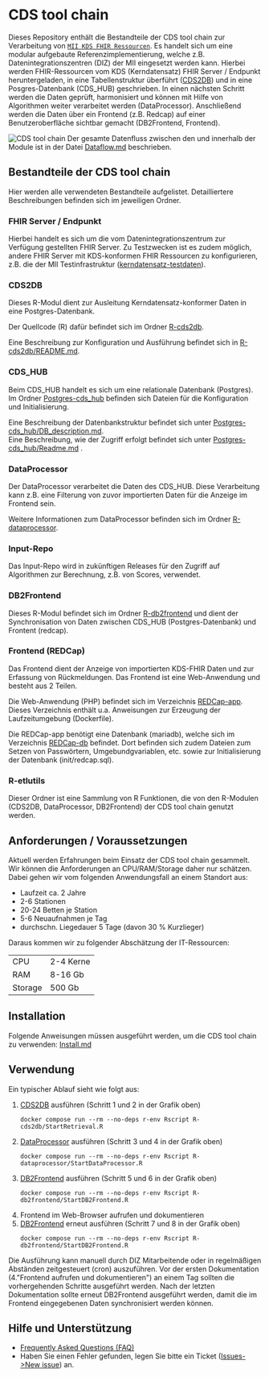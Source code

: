 # CDS tool chain

Dieses Repository enthält die Bestandteile der CDS tool chain zur Verarbeitung von [`MII KDS FHIR Ressourcen`](https://www.medizininformatik-initiative.de/de/basismodule-des-kerndatensatzes-der-mii). Es handelt sich um eine modular aufgebaute Referenzimplementierung, welche z.B. Datenintegrationszentren (DIZ) der MII eingesetzt werden kann. Hierbei werden FHIR-Ressourcen vom KDS (Kerndatensatz) FHIR Server / Endpunkt heruntergeladen, in eine Tabellenstruktur überführt  ([CDS2DB](./README.md#cds2db)) und in eine Posgres-Datenbank (CDS_HUB) geschrieben. In einen nächsten Schritt werden die Daten geprüft, harmonisiert und können mit Hilfe von Algorithmen weiter verarbeitet werden (DataProcessor). Anschließend werden die Daten über ein Frontend (z.B. Redcap) auf einer Benutzeroberfläche sichtbar gemacht (DB2Frontend, Frontend).

![CDS tool chain](https://github.com/medizininformatik-initiative/INTERPOLAR/assets/5671404/d8ee4fb8-c9fb-40f2-81cb-2adeda6d20b2)
Der gesamte Datenfluss zwischen den und innerhalb der Module ist in der Datei [Dataflow.md](Dataflow.md) beschrieben.

## Bestandteile der CDS tool chain

Hier werden alle verwendeten Bestandteile aufgelistet. Detailliertere Beschreibungen befinden sich im jeweiligen Ordner.

### FHIR Server / Endpunkt

Hierbei handelt es sich um die vom Datenintegrationszentrum zur Verfügung gestellten FHIR Server. Zu Testzwecken ist es zudem möglich, andere FHIR Server mit KDS-konformen FHIR Ressourcen zu konfigurieren, z.B. die der MII Testinfrastruktur ([kerndatensatz-testdaten](https://github.com/medizininformatik-initiative/kerndatensatz-testdaten)).

### CDS2DB

Dieses R-Modul dient zur Ausleitung Kerndatensatz-konformer Daten in eine Postgres-Datenbank.

Der Quellcode (R) dafür befindet sich im Ordner [R-cds2db](./R-cds2db).

Eine Beschreibung zur Konfiguration und Ausführung befindet sich in [R-cds2db/README.md](./R-cds2db/README.md).

### CDS_HUB

Beim CDS_HUB handelt es sich um eine relationale Datenbank (Postgres). Im Ordner [Postgres-cds_hub](./Postgres-cds_hub) befinden sich Dateien für die Konfiguration und Initialisierung.

Eine Beschreibung der Datenbankstruktur befindet sich unter [Postgres-cds_hub/DB_description.md](./Postgres-cds_hub/DB_description.md). \
Eine Beschreibung, wie der Zugriff erfolgt befindet sich unter [Postgres-cds_hub/Readme.md](./Postgres-cds_hub/Readme.md) .

### DataProcessor

Der DataProcessor verarbeitet die Daten des CDS_HUB. Diese Verarbeitung kann z.B. eine Filterung von zuvor importierten Daten für die Anzeige im Frontend sein.

Weitere Informationen zum DataProcessor befinden sich im Ordner [R-dataprocessor](./R-dataprocessor).

### Input-Repo

Das Input-Repo wird in zukünftigen Releases für den Zugriff auf Algorithmen zur Berechnung, z.B. von Scores, verwendet.

### DB2Frontend

Dieses R-Modul befindet sich im Ordner [R-db2frontend](./R-db2frontend) und dient der Synchronisation von Daten zwischen CDS_HUB (Postgres-Datenbank) und Frontent (redcap). 

### Frontend (REDCap)

Das Frontend dient der Anzeige von importierten KDS-FHIR Daten und zur Erfassung von Rückmeldungen.
Das Frontend ist eine Web-Anwendung und besteht aus 2 Teilen. 

Die Web-Anwendung (PHP) befindet sich im Verzeichnis [REDCap-app](./REDCap-app). 
Dieses Verzeichnis enthält u.a. Anweisungen zur Erzeugung der Laufzeitumgebung (Dockerfile).

Die REDCap-app benötigt eine Datenbank (mariadb), welche sich im Verzeichnis [REDCap-db](./REDCap-db) befindet. Dort befinden sich zudem Dateien zum Setzen von Passwörtern, Umgebundgvariablen, etc. sowie zur Initialisierung der Datenbank (init/redcap.sql).

### R-etlutils

Dieser Ordner ist eine Sammlung von R Funktionen, die von den R-Modulen (CDS2DB, DataProcessor, DB2Frontend) der CDS tool chain genutzt werden.


## Anforderungen / Voraussetzungen

Aktuell werden Erfahrungen beim Einsatz der CDS tool chain gesammelt. Wir können die Anforderungen an CPU/RAM/Storage daher nur schätzen. Dabei gehen wir vom folgenden Anwendungsfall an einem Standort aus:

 - Laufzeit ca. 2 Jahre
 - 2-6 Stationen
 - 20-24 Betten je Station
 - 5-6 Neuaufnahmen je Tag
 - durchschn. Liegedauer 5 Tage (davon 30 % Kurzlieger)
 
Daraus kommen wir zu folgender Abschätzung der IT-Ressourcen:

 |  | |
 | --- | --- | 
 | CPU | 2-4 Kerne |
 | RAM | 8-16 Gb |
 | Storage | 500 Gb |


## Installation

Folgende Anweisungen müssen ausgeführt werden, um die CDS tool chain zu verwenden: [Install.md](Install.md)

## Verwendung

Ein typischer Ablauf sieht wie folgt aus:

 1. [CDS2DB](./R-cds2db) ausführen (Schritt 1 und 2 in der Grafik oben)
    ```console
    docker compose run --rm --no-deps r-env Rscript R-cds2db/StartRetrieval.R
    ```
 1. [DataProcessor](./R-dataprocessor) ausführen (Schritt 3 und 4 in der Grafik oben)
    ```console
    docker compose run --rm --no-deps r-env Rscript R-dataprocessor/StartDataProcessor.R
    ```
 1. [DB2Frontend](./R-db2frontend) ausführen (Schritt 5 und 6 in der Grafik oben)
    ```console
    docker compose run --rm --no-deps r-env Rscript R-db2frontend/StartDB2Frontend.R
    ```
 1. Frontend im Web-Browser aufrufen und dokumentieren
 1. [DB2Frontend](./R-db2frontend) erneut ausführen (Schritt 7 und 8 in der Grafik oben)
    ```console
    docker compose run --rm --no-deps r-env Rscript R-db2frontend/StartDB2Frontend.R
    ```

Die Ausführung kann manuell durch DIZ Mitarbeitende oder in regelmäßigen Abständen zeitgesteuert (cron) auszuführen. Vor der ersten Dokumentation (4."Frontend aufrufen und dokumentieren") an einem Tag sollten die vorhergehenden Schritte ausgeführt werden. Nach der letzten Dokumentation sollte erneut DB2Frontend ausgeführt werden, damit die im Frontend eingegebenen Daten synchronisiert werden können.

## Hilfe und Unterstützung
- [Frequently Asked Questions (FAQ)](https://github.com/medizininformatik-initiative/INTERPOLAR/wiki/Frequently-Asked-Questions-%E2%80%90-FAQ)
- Haben Sie einen Fehler gefunden, legen Sie bitte ein Ticket ([Issues->New issue](https://github.com/medizininformatik-initiative/INTERPOLAR/issues/new/choose)) an.
